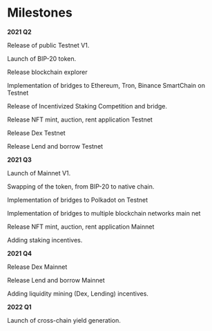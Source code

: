 # Milestones 

**2021 Q2**

Release of public Testnet V1.

Launch of BIP-20 token.

Release blockchain explorer

Implementation of bridges to Ethereum, Tron, Binance SmartChain on Testnet

Release of Incentivized Staking Competition and bridge.

Release NFT mint, auction, rent application Testnet

Release Dex Testnet

Release Lend and borrow Testnet

**2021 Q3**

Launch of Mainnet V1.

Swapping of the token, from BIP-20 to native chain.

Implementation of bridges to Polkadot on Testnet

Implementation of bridges to multiple blockchain networks main net

Release NFT mint, auction, rent application Mainnet

Adding staking incentives.

**2021 Q4**

Release Dex Mainnet

Release Lend and borrow Mainnet

Adding liquidity mining (Dex, Lending) incentives.

**2022 Q1**

Launch of cross-chain yield generation.